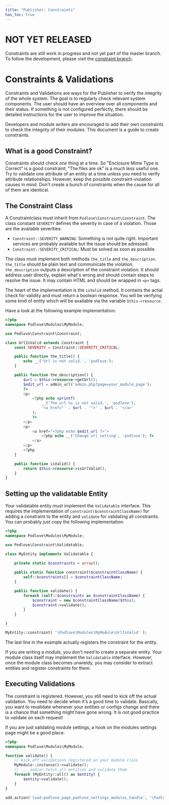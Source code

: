 ```yaml
---
title: "Publisher: Constraints"
has_toc: true
---
```


# NOT YET RELEASED

Constraints are still work in progress and not yet part of the master branch. To follow the development, please visit the [constraint branch](https://github.com/podlove/podlove-publisher/tree/constraint).

# Constraints & Validations

Constraints and Validations are ways for the Publisher to verify the integrity of the whole system. The goal is to regularly check relevant system components. The user should have an overview over all components and their status. If something is not configured perfectly, there should be detailed instructions for the user to improve the situation.

Developers and module writers are encouraged to add their own constraints to check the integrity of their modules. This document is a guide to create constraints.

## What is a good Constraint?

Constraints should check *one* thing at a time. So "Enclosure Mime Type is Correct" is a good constraint; "The files are ok" is a much less useful one. Try to validate one attribute of an entity at a time unless you need to verify attribute relationships. However, keep the possible constraint-violation causes in mind. Don't create a bunch of constraints when the cause for all of them are identical.

## The Constraint Class

A Constraintclass must inherit from `Podlove\Constraint\Constraint`. The class constant `SEVERITY` defines the severity in case of a violation. Those are the available severities:

- `Constraint::SEVERITY_WARNING`: Something is not quite right. Important services are probably available but the issue should be adressed.
- `Constraint::SEVERITY_CRITICAL`: Must be solved as soon as possible.

The class must implement both methods `the_title` and `the_description`. `the_title` should be plain text and communicate the violation. `the_description` outputs a description of the constraint violation. It should address user directly, explain what's wrong and should contain steps to resolve the issue. It may contain HTML and should be wrapped in `<p>` tags.

The heart of the implementation is the `isValid` method. It contains the actial check for validity and must return a boolean response. You will be verifying some kind of entity which will be available via the variable `$this->resource`.

Have a look at the following example implementation:

```php
<?php
namespace Podlove\Modules\MyModule;

use Podlove\Constraint\Constraint;

class UrlIsValid extends Constraint {
	const SEVERITY = Constraint::SEVERITY_CRITICAL;

	public function the_title() {
		echo __('Url is not valid.', 'podlove');
	}

	public function the_description() {
		$url = $this->resource->getUrl();
		$edit_url = admin_url('admin.php?page=your_module_page');
		?>
		<p>
			<?php echo sprintf(
				__('The url %s is not valid.', 'podlove'),
				'<a href="' . $url . '">' . $url . '</a>'
			);
			?>
		</p>
		<p>
			<a href="<?php echo $edit_url ?>">
				<?php echo __('Change url setting', 'podlove'); ?>
			</a>
		</p>
		<?php
	}

	public function isValid() {
		return $this->resource->isUrlValid();
	}
}
```

## Setting up the validatable Entity

Your validatable entity must implement the `Validatable` interface. This requires the implementation of `constraint($constraintClassName)` for adding a constraint to the entity and `validate` for validating all constraints. You can probably just copy the following implementation:

```php
<?php
namespace Podlove\Modules\MyModule;

use Podlove\Constraint\Validatable;

class MyEntity implements Validatable {
	
	private static $constraints = array();

	public static function constraint($constraintClassName) {
		self::$constraints[] = $constraintClassName;
	}

	public function validate() {
		foreach (self::$constraints as $constraintClassName) {
			$constraint = new $constraintClassName($this);
			$constraint->validate();
		}
	}

}

MyEntity::constraint( '\Podlove\Modules\MyModule\UrlIsValid' );
```

The last line in the example actually registers the constraint for the entity.

If you are writing a module, you don't *need* to create a separate entity. Your module class itself may implement the `Validatable` interface. However, once the module class becomes unwieldy, you may consider to extract entities and register constraints for them.

## Executing Validations

The constraint is registered. However, you still need to kick off the actual validation. You need to decide when it's a good time to validate. Basically, you want to revalidate whenever your entities or configs change and there is a chance that something might have gone wrong. It is *not* good practice to validate on each request!

If you are just validating module settings, a hook on the modules settings page might be a good place:

```php
<?php
namespace Podlove\Modules\MyModule;

function validate() {
	// kick off validations registered on your module class
	MyModule::instance()->validate();
	// ... and/or fetch all entities and validate them
	foreach (MyEntity::all() as $entity) {
		$entity->validate();
	}
}

add_action('load-podlove_page_podlove_settings_modules_handle', '\Podlove\Modules\MyModule\validate');
```
